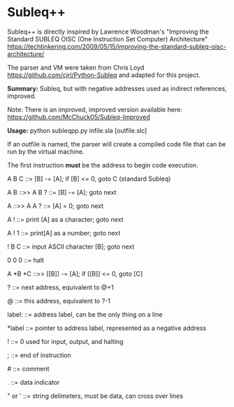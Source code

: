 # Subleq++

Subleq++ is directly inspired by Lawrence Woodman's "Improving the Standard SUBLEQ OISC (One Instruction Set Computer) Architecture"
https://techtinkering.com/2009/05/15/improving-the-standard-subleq-oisc-architecture/

The parser and VM were taken from Chris Loyd https://github.com/cjrl/Python-Subleq and adapted for this project.

**Summary:**  Subleq, but with negative addresses used as indirect references, improved.

Note:  There is an improved, improved version available here:  https://github.com/McChuck05/Subleq-Improved

**Usage:**  python subleqpp.py infile.sla [outfile.slc]

If an outfile is named, the parser will create a compiled code file that can be run by the virtual machine.

The first instruction **must** be the address to begin code execution.

 A B C ::=   [B] -= [A]; if [B] <= 0, goto C (standard Subleq)
 
 A B   ::>>   A B ? ::= [B] -= [A]; goto next
 
 A     ::>>   A A ? ::= [A] = 0; goto next
 
 A !  ::=   print [A] as a character; goto next
 
 A ! 1 ::=   print[A] as a number; goto next
 
 ! B C  ::=   input ASCII character [B]; goto next
 
 0 0 0 ::=   halt
 
 A \*B \*C ::>> [[B]] -= [A]; if [[B]] <= 0, goto [C]

 ? ::= next address, equivalent to @+1
 
 @ ::= this address, equivalent to ?-1
 
 label: ::= address label, can be the only thing on a line
 
 \*label ::=  pointer to address label, represented as a negative address
 
 ! ::= 0 used for input, output, and halting
 
 ;  ::=  end of instruction
 
 \#  ::=  comment
 
 . ::=  data indicator
 
 " or ' ::= string delimeters, must be data, can cross over lines
